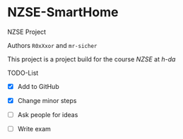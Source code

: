 # NZSE-SmartHome
NZSE Project

Authors `R0xXxor` and `mr-sicher`

This project is a project build for the course *NZSE* at *h-da*


TODO-List
- [x] Add to GitHub
- [x] Change minor steps
- [ ] Ask people for ideas
- [ ] Write exam

